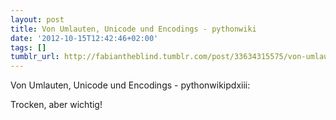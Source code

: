 ```yaml
---
layout: post
title: Von Umlauten, Unicode und Encodings - pythonwiki
date: '2012-10-15T12:42:46+02:00'
tags: []
tumblr_url: http://fabiantheblind.tumblr.com/post/33634315575/von-umlauten-unicode-und-encodings-pythonwiki
---
```

Von Umlauten, Unicode und Encodings - pythonwikipdxiii:

Trocken, aber wichtig!
